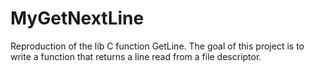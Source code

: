 # MyGetNextLine

Reproduction of the lib C function GetLine.
The goal of this project is to write a function that returns a line read from a file
descriptor.
